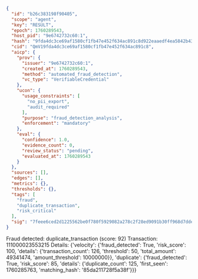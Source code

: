 ```json
{
  "id": "b26c383198f90405",
  "scope": "agent",
  "key": "RESULT",
  "epoch": 1760289543,
  "host_pid": "9e6742732c60:1",
  "hash": "9fda4dc3ce69af1580cf1fb47e452f634ac891c8d922eaaedf4ea5842b4350c8",
  "cid": "QmV19fda4dc3ce69af1580cf1fb47e452f634ac891c8",
  "aicp": {
    "prov": {
      "issuer": "9e6742732c60:1",
      "created_at": 1760289543,
      "method": "automated_fraud_detection",
      "vc_type": "VerifiableCredential"
    },
    "ucon": {
      "usage_constraints": [
        "no_pii_export",
        "audit_required"
      ],
      "purpose": "fraud_detection_analysis",
      "enforcement": "mandatory"
    },
    "eval": {
      "confidence": 1.0,
      "evidence_count": 0,
      "review_status": "pending",
      "evaluated_at": 1760289543
    }
  },
  "sources": [],
  "edges": [],
  "metrics": {},
  "thresholds": {},
  "tags": [
    "fraud",
    "duplicate_transaction",
    "risk_critical"
  ],
  "sig": "7feee6ced2d1225562be0f780f5929082a278c2f28ed9091b30ff968d7ddefc2"
}
```

Fraud detected: duplicate_transaction (score: 92)
Transaction: 111000023553215
Details: {'velocity': {'fraud_detected': True, 'risk_score': 100, 'details': {'transaction_count': 126, 'threshold': 50, 'total_amount': 49341474, 'amount_threshold': 10000000}}, 'duplicate': {'fraud_detected': True, 'risk_score': 85, 'details': {'duplicate_count': 125, 'first_seen': 1760285763, 'matching_hash': '85da211728f5a38f'}}}